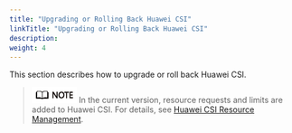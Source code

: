 ```yaml
---
title: "Upgrading or Rolling Back Huawei CSI"
linkTitle: "Upgrading or Rolling Back Huawei CSI"
description: 
weight: 4
---
```


This section describes how to upgrade or roll back Huawei CSI.

>![](/public_sys-resources/en/icon-note.gif)
>In the current version, resource requests and limits are added to Huawei CSI. For details, see  [Huawei CSI Resource Management](/docs/appendix/huawei-csi-resource-management).



